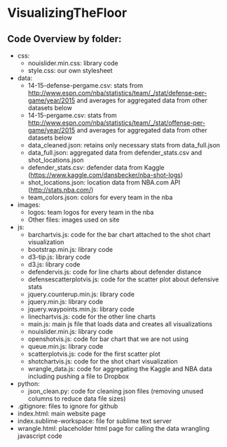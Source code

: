 # VisualizingTheFloor

## Code Overview by folder:

* css:
	* nouislider.min.css: library code
	* style.css: our own stylesheet
* data:
	* 14-15-defense-pergame.csv: stats from http://www.espn.com/nba/statistics/team/_/stat/defense-per-game/year/2015 and averages for aggregated data from other datasets below
	* 14-15-pergame.csv: stats from http://www.espn.com/nba/statistics/team/_/stat/offense-per-game/year/2015 and averages for aggregated data from other datasets below
	* data_cleaned.json: retains only necessary stats from data_full.json
	* data_full.json: aggregated data from defender_stats.csv and shot_locations.json
	* defender_stats.csv: defender data from Kaggle (https://www.kaggle.com/dansbecker/nba-shot-logs)
	* shot_locations.json: location data from NBA.com API (http://stats.nba.com/)
	* team_colors.json: colors for every team in the nba
* images:
	* logos: team logos for every team in the nba
	* Other files: images used on site
* js:
	* barchartvis.js: code for the bar chart attached to the shot chart visualization
	* bootstrap.min.js: library code
	* d3-tip.js: library code
	* d3.js: library code
	* defendervis.js: code for line charts about defender distance
	* defensescatterplotvis.js: code for the scatter plot about defensive stats
	* jquery.counterup.min.js: library code
	* jquery.min.js: library code
	* jquery.waypoints.min.js: library code
	* linechartvis.js: code for the other line charts
	* main.js: main js file that loads data and creates all visualizations
	* nouislider.min.js: library code
	* openshotvis.js: code for bar chart that we are not using
	* queue.min.js: library code
	* scatterplotvis.js: code for the first scatter plot
	* shotchartvis.js: code for the shot chart visualization
	* wrangle_data.js: code for aggregating the Kaggle and NBA data including pushing a file to Dropbox
* python:
	* json_clean.py: code for cleaning json files (removing unused columns to reduce data file sizes)
* .gitignore: files to ignore for github
* index.html: main website page
* index.sublime-workspace: file for sublime text server
* wrangle.html: placeholder html page for calling the data wrangling javascript code